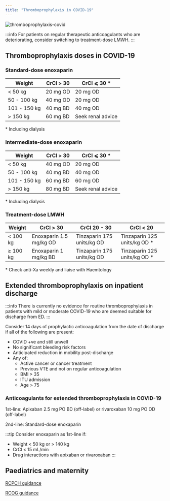 ```yaml
---
title: "Thromboprophylaxis in COVID-19"
---
```


![thromboprophylaxis-covid](/img/thromboprophylaxis-covid.svg)

:::info
For patients on regular therapeutic anticoagulants who are deteriorating, consider switching to treatment-dose LMWH.
:::

## Thromboprophylaxis doses in COVID-19

### Standard-dose enoxaparin

| Weight | CrCl > 30 | CrCl ⩽ 30 \*|
|---|---|---|
| < 50 kg | 20 mg OD | 20 mg OD |
| 50 - 100 kg | 40 mg OD | 20 mg OD |
| 101 - 150 kg | 40 mg BD | 40 mg OD |
| > 150 kg | 60 mg BD | Seek renal advice |
\* Including dialysis

### Intermediate-dose enoxaparin

| Weight | CrCl > 30 | CrCl ⩽ 30 \*|
|---|---|---|
| < 50 kg | 40 mg OD | 20 mg OD |
| 50 - 100 kg | 40 mg BD | 40 mg OD |
| 101 - 150 kg | 60 mg BD | 60 mg OD |
| > 150 kg | 80 mg BD | Seek renal advice |
\* Including dialysis

### Treatment-dose LMWH

| Weight | CrCl > 30 | CrCl 20 - 30 | CrCl < 20 |
|---|---|---|---|
| < 100 kg | Enoxaparin 1.5 mg/kg OD | Tinzaparin 175 units/kg OD | Tinzaparin 125 units/kg OD \*|
| ≥ 100 kg | Enoxaparin 1 mg/kg BD | Tinzaparin 175 units/kg OD | Tinzaparin 125 units/kg OD \*|
\* Check anti-Xa weekly and liaise with Haemtology

## Extended thromboprophylaxis on inpatient discharge

:::info
There is currently no evidence for routine thromboprophylaxis in patients with mild or moderate COVID-19 who are deemed suitable for discharge from ED.
:::

Consider 14 days of prophylactic anticoagulation from the date of discharge if all of the following are present:

- COVID +ve and still unwell
- No significant bleeding risk factors
- Anticipated reduction in mobility post-discharge
- Any of:
    - Active cancer or cancer treatment
    - Previous VTE and not on regular anticoagulation
    - BMI > 35
    - ITU admission
    - Age > 75

### Anticoagulants for extended thromboprophylaxis in COVID-19

1st-line: Apixaban 2.5 mg PO BD (off-label) or rivaroxaban 10 mg PO OD (off-label)

2nd-line: Standard-dose enoxaparin

:::tip
Consider enoxaparin as 1st-line if:

- Weight < 50 kg or > 140 kg
- CrCl < 15 mL/min
- Drug interactions with apixaban or rivaroxaban
:::

## Paediatrics and maternity

[RCPCH guidance](https://www.rcpch.ac.uk/resources/covid-19-management-children-hospital-and-non-hospitalised)

[RCOG guidance](https://www.rcog.org.uk/en/guidelines-research-services/guidelines/coronavirus-pregnancy/)